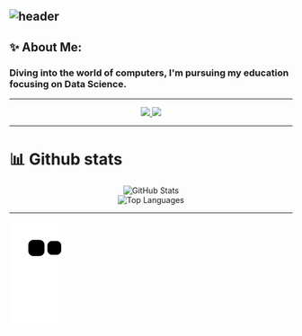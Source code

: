 ![header](https://capsule-render.vercel.app/api?type=venom&color=timeGradient&height=300&section=header&text=Hi%20there👋&fontSize=90)
---
## ✨ About Me:
### Diving into the world of computers, I'm pursuing my education focusing on Data Science.
---
<p align="center">
<a href="https://www.linkedin.com/in/ujjwal-singh-3b1305259/">
  <img height="50" src="https://cdn2.iconfinder.com/data/icons/social-media-iconez/64/LinkedIn-1024.png"/>
</a>
<a href="https://discord.com/invite/soloranger20">
  <img height="50" src="https://cdn2.iconfinder.com/data/icons/social-media-iconez/64/Discord-128.png"/>
</a>
</p>

---

# 📊 Github stats

<div style="display: flex; flex-direction: column; align-items: center;">
    <img src="https://github-readme-stats.vercel.app/api?username=Ujjwal-Singh-20&show_icons=true&theme=transparent" alt="GitHub Stats">
    <img src="https://github-readme-stats.vercel.app/api/top-langs/?username=Ujjwal-Singh-20&layout=donut-vertical&langs-count=10" alt="Top Languages">
</div>


---

![Snake animation](https://github.com/Ujjwal-Singh-20/Ujjwal-Singh-20/blob/output/github-contribution-grid-snake.svg)
